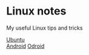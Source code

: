 # Linux notes
My useful Linux tips and tricks  

[Ubuntu](Ubuntu.md)  
[Android](Android.md)
[Odroid](Odroid.md)
